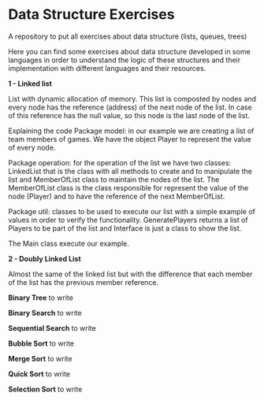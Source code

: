 # Data Structure Exercises
A repository to put all exercises about data structure (lists, queues, trees)

Here you can find some exercises about data structure developed in some languages in order to 
understand the logic of these structures and their implementation with different languages and their resources.


**1 - Linked list**

List with dynamic allocation of memory. 
This list is composted by nodes and every node has the reference (address) of the next node of the list. 
In case of this reference has the null value, so this node is the last node of the list.


Explaining the code
Package model: in our example we are creating a list of team members of games. We have the object Player to represent the value of every node.

Package operation: for the operation of the list we have two classes: LinkedList that is the class with all methods to create and to manipulate the list and MemberOfList class to maintain the nodes of the list.
The MemberOfList class is the class responsible for represent the value of the node (Player) and to have the reference of the next MemberOfList.

Package util: classes to be used to execute our list with a simple example of values in order to verify the functionality. GeneratePlayers returns a list of Players to be part of the list and Interface is just a class to show the list.

The Main class execute our example.




**2 - Doubly Linked List**

Almost the same of the linked list but with the difference that each member of the list has the previous member reference.



**Binary Tree**
to write

**Binary Search**
to write

**Sequential Search**
to write

**Bubble Sort**
to write

**Merge Sort**
to write

**Quick Sort**
to write

**Selection Sort**
to write